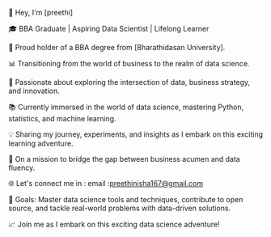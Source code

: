 👋 Hey, I'm [preethi]

🎓 BBA Graduate | Aspiring Data Scientist | Lifelong Learner

📜 Proud holder of a BBA degree from [Bharathidasan University].

📊 Transitioning from the world of business to the realm of data science.

🧠 Passionate about exploring the intersection of data, business strategy, and innovation.

📚 Currently immersed in the world of data science, mastering Python, statistics, and machine learning.

💡 Sharing my journey, experiments, and insights as I embark on this exciting learning adventure.

🚀 On a mission to bridge the gap between business acumen and data fluency.

🌐 Let's connect me in :
    email :preethinisha167@gmail.com

🎯 Goals: Master data science tools and techniques, contribute to open source, and tackle real-world problems with data-driven solutions.

📈 Join me as I embark on this exciting data science adventure!

